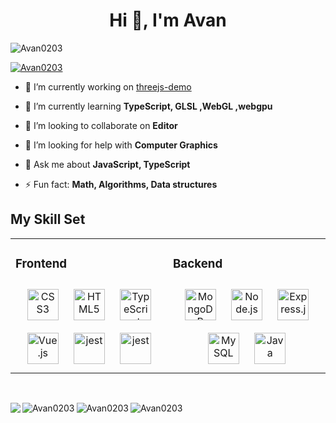  <h1 align="center">Hi 👋, I'm Avan</h1>

<p align="left"> <img src="https://komarev.com/ghpvc/?username=Avan0203&label=Profile%20views&color=0e75b6&style=flat" alt="Avan0203" /> </p>

<p align="left"> <a href="https://github.com/ryo-ma/github-profile-trophy"><img src="https://github-profile-trophy.vercel.app/?username=Avan0203" alt="Avan0203" /></a> </p>

- 🔭 I’m currently working on  [threejs-demo](https://github.com/Avan0203/threejs-demo)

- 🌱 I’m currently learning **TypeScript, GLSL ,WebGL ,webgpu**

- 👯 I’m looking to collaborate on **Editor**

- 🤔 I’m looking for help with **Computer Graphics**

- 💬 Ask me about **JavaScript, TypeScript**

- ⚡ Fun fact: **Math, Algorithms, Data structures**

## My Skill Set  
<table><tr><td valign="top" width="50%">

### Frontend  
<div align="center">  
<img style="margin: 10px" src="https://profilinator.rishav.dev/skills-assets/css3-original-wordmark.svg" alt="CSS3" height="50" />  
<img style="margin: 10px" src="https://profilinator.rishav.dev/skills-assets/html5-original-wordmark.svg" alt="HTML5" height="50" />   
<img style="margin: 10px" src="https://profilinator.rishav.dev/skills-assets/typescript-original.svg" alt="TypeScript" height="50" /> 
<img style="margin: 10px" src="https://profilinator.rishav.dev/skills-assets/vuejs-original-wordmark.svg" alt="Vue.js" height="50" /> 
<img style="margin: 10px" src="https://www.vectorlogo.zone/logos/jestjsio/jestjsio-icon.svg" alt="jest" height="50"/>
 <img style="margin: 10px" src="https://threejs.org/files/favicon.ico" alt="jest" height="50"/>
</div>

</td>
<td valign="top" width="50%">

### Backend  
<div align="center">  
<img style="margin: 10px" src="https://profilinator.rishav.dev/skills-assets/mongodb-original-wordmark.svg" alt="MongoDB" height="50" />  
<img style="margin: 10px" src="https://profilinator.rishav.dev/skills-assets/nodejs-original-wordmark.svg" alt="Node.js" height="50" />  
<img style="margin: 10px" src="https://profilinator.rishav.dev/skills-assets/express-original-wordmark.svg" alt="Express.js" height="50" />  
<img style="margin: 10px" src="https://profilinator.rishav.dev/skills-assets/mysql-original-wordmark.svg" alt="MySQL" height="50" />  
<img style="margin: 10px" src="https://profilinator.rishav.dev/skills-assets/java-original-wordmark.svg" alt="Java" height="50" />  
</div>
</td></tr>
</table>  

<br/>  

<p><img align="left" src="https://github-readme-stats.vercel.app/api?username=Avan0203&show_icons=true&icon_color=CDDCDC&text_color=ffffff&bg_color= 3.14,209cff,68e0cf&hide_title=true&theme=dark" /></p>
<p><img align="left" src="https://github-readme-stats.vercel.app/api/top-langs?username=Avan0203&show_icons=true&locale=en&layout=compact&langs_count=10&count_private=true&bg_color=-3.14,FFFEFF,dfe9f3" alt="Avan0203" />
  <img align="left" src="https://github-readme-stats.vercel.app/api?username=Avan0203&show_icons=true&locale=en&bg_color= -4.45,FFFEFF,D7FFFE" alt="Avan0203" />
</p>

<p><img align="center" src="https://github-readme-streak-stats.herokuapp.com/?user=Avan0203&" alt="Avan0203" /></p>

